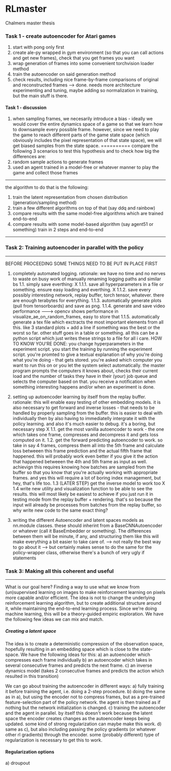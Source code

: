 # RLmaster
Chalmers master thesis 


### Task 1 - create autoencoder for Atari games
1. start with pong only first
2. create ale-py wrapped in gym environment (so that you can call actions and get new frames), check that you get frames you want
3. wrap generation of frames into some convenient torchvision loader method
4. train the autoencoder on said generation method
5. check results, including nice frame-by-frame comparisons of original and reconstructed frames
--> done. needs more architecture experimenting and tuning, maybe adding so normalization in training, but the main stuff is there.


#### Task 1 - discussion
1. when sampling frames, we necesarily introduce a bias - ideally we would cover the entire
dynamics space of a game so that we learn how to downsample every possible frame.
however, since we need to play the game to reach different parts of the game state space
(which obviously includes the pixel representation of that state space),
we will get biased samples from the state space. 
==========
compare the following 3 scenarios to test this hypothesis and to check how big the differences are:
1. random sample actions to generate frames
2. used an agent trained in a model-free or whatever manner to play the game and collect those frames
--------------
the algorithm to do that is the following:
1. train the latent representation from chosen distribution (generation/sampling method)
2. train a few different algorithms on top of that (say ddq and rainbow)
3. compare results with the same model-free algorithms which are trained end-to-end
4. compare results with some model-based algorithm (say agent51 or something) train in 2 steps and end-to-end

----------------------------------

### Task 2: Training autoencoder in parallel with the policy
-----------------------------------------------
BEFORE PROCEEDING SOME THINGS NEED TO BE PUT IN PLACE FIRST
1. completely automated logging.
rationale: we have no time and no nerves to waste on busy work of manually renaming logging paths and similar bs
1.1. simply save everthing:
X 1.1.1. save all hyperparameters in a file or something. ensure easy loading and everthing. 
X 1.1.2. save every possibly interesting network, replay buffer, torch tensor, whatever. there are enough terabytes for everything.
1.1.3. automatically generate plots (pull from tensorboards) and save as png. 
1.1.4. generate and save video performance 
		---> opencv shows performance in visualize_ae_on_random_frames, easy to store that
1.1.5. automatically generate a tex file which exctracts the most important elements from all this.
like 3 standard plots + add a line if something was the best or the worst so far. other stuff goes in a table
or something. all this can be a python script which just writes these strings to a file for all i care.
HOW TO KNOW YOU'RE DONE: you change hyperparameters in the experiment script.  you start the training by running
the experiment script.
you're promted to give a textual explanation of why you're doing what you're doing - that gets stored.
you're asked which computer you want to run this on or you let the system select automatically.
the master program prompts the computers it knows about, checks their current load and the number
of tasks they have in their (your) job queue and selects the computer based on that.
you receive a notification when something interesting happens and/or when an experiment is done.

2. setting up autoencoder learning by itself from the replay buffer.
rationale: this will enable easy testing of other embedding models. it is also necessary
to get forward and inverse losses - that needs to be handled by properly sampling from the buffer.
this is easier to deal with individually then by also having to immediatelly intergrate it
with the policy learning. and also it's much easier to debug. it's a boring, but necessary step
X 1.1. get the most vanilla autoencoder to work - the one which takes one frame, compresses and decompress
it and gets loss computed on it.
1.2. get the forward predicting autoencoder to work. so take in say 4 frames, compress them all into
the 5th frame and calculate loss betweeen this frame prediction and the actual fifth frame that happened.
this will probably work even better if you give it the action that happened betweeen the 4th and 5th frame
as input as well. 
achievign this requires knowing how batches are sampled
from the buffer so that you know that you're actually working with appropriate frames.
and yes this will require a lot of boring index management, but hey, that's life too.
1.3 (LATER STEP) get the inverse model to work too
X 1.4 write new utility and visualization function to be able to see the results.
this will most likely be easiest to achieve if you just run it in testing mode
from the replay buffer + rendering. that's so because the input will already be processes from 
batches from the replay buffer, so why write new code to the same exact thing?

3. writing the different Autoencoder and latent spaces models as nn.module classes.
these should inherint from a BaseCNNAutoencoder or whatever (call it BaseEmbedder or something).
The differences between them will be minute, if any, and structuring them like this
will make everything a bit easier to take care of.
--> not really the best way to go about it
--> but certainly makes sense to do the same for the policy-wrapper class,
	otherwise there's a bunch of very ugly if statements


### Task 3: Making all this coherent and useful
-----------------------------------------------
What is our goal here?
Finding a way to use what we know from (un)supervised learning on images
to make reinforcement learning on pixels more capable and/or efficient.
The idea is not to change the underlying reinforcement learning algorithm,
but to create additional structure around it, while maintaining the 
end-to-end learning process.
Since we're doing machine learning, this will be a theory-guided empiric exploration.
We have the following few ideas we can mix and match.

##### Creating a latent space
The idea is to create a deterministic compression of the observation space,
hopefully resulting in an embedding space which is close to the state-space.
We have the following ideas for this:
a) an autoencoder which compresses each frame individually
b) an autoencoder which takes in several consecutive frames and predicts the next frame.
c) an inverse dynamics model (takes 2 consecutive frames and predicts the action which resulted in this transition)

We can go about training the autoencoder in different ways:
a) fully training it before training the agent, i.e. doing a 2-step procedure.
b) doing the same as in a), but using the encoder not to compress frames, but as a pre-trained
feature-selection part of the policy network. the agent is then trained as if nothing but the
network initialization is changed.
c) training the autoencoder and the agent in parallel. by itself this doesn't work because
the latent space the encoder creates changes as the autoencoder keeps being updated.
some kind of strong regularization can maybe make this work.
d) same as c), but also including passing the policy gradients (or whatever other rl gradients)
through the encoder. some (probably different) type of regularization is necessary to get this to work.

#### Regularization options
a) droupout
